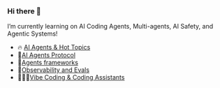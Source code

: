 ### Hi there 👋
I’m currently learning on AI Coding Agents, Multi-agents, AI Safety, and Agentic Systems!

- 🔥 [AI Agents & Hot Topics](https://github.com/pilarcode/pilarcode/blob/main/docs/ai_ui.md)
- 🚀[AI Agents Protocol](https://github.com/pilarcode/pilarcode/blob/main/docs/ai_protocols.md)
- 🧠[Agents frameworks](https://github.com/pilarcode/pilarcode/blob/main/docs/agent_frameworks.md)
- 🧪[Observability and Evals](https://github.com/pilarcode/pilarcode/blob/main/docs/observability.md)
- 👨🏻‍💻[Vibe Coding & Coding Assistants](https://github.com/pilarcode/pilarcode/blob/main/docs/ai_coding.md)
  
<!--
📢|[Entity Name Recognition in Receipts](https://github.com/pilarcode/receipt-ocr/blob/main/Presentacion.pdf)|
|[Reconociendo la actividad humana en videos](https://github.com/pilarcode/action-recognition-in-videos/blob/master/docs/Presentacion_TFM_Unir_PilarMadariaga.pdf)|
|[Women'sDay](https://github.com/pilarcode/pilarcode/blob/9325c40cbea09122944d46f09fba16216571e6ae/presentaciones/WomensDay_2022_Alicante.pdf)|

https://github.com/pilarcode/genai_code
| 🧪 WIP Projects | 
| ------------- |
|[Chatbot - FiFa](https://github.com/pilarcode/Fifa) |

|📢 Talks      |
| -------------|




<h2> 💻 I'm working as Data Engineer but I do some other stuff too!</h2>
<p align="center">
  <img src="https://github.com/pilarcode/pilarcode/blob/main/images/tools.png">
</p>

![remote-office-3d-rendering-concept-illustration (1)](https://github.com/user-attachments/assets/e492c2bd-1162-45b5-8561-4317a242969c)
-->
